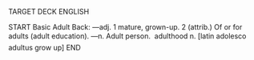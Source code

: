 TARGET DECK
ENGLISH

START
Basic
Adult
Back: —adj. 1 mature, grown-up. 2 (attrib.) Of or for adults (adult education). —n. Adult person.  adulthood n. [latin adolesco adultus grow up]
END
